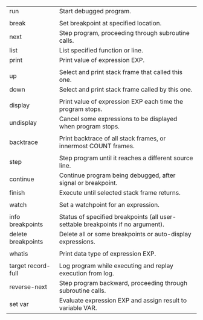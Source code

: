 <table>
   <tbody>
      <tr>
         <td>run</td>
         <td>Start debugged program.</td>
      </tr>
      <tr>
         <td></td>
         <td></td>
      </tr>
      <tr>
         <td>break</td>
         <td>Set breakpoint at specified location.</td>
      </tr>
      <tr>
         <td>next</td>
         <td>Step program, proceeding through subroutine calls.</td>
      </tr>
      <tr>
         <td>list</td>
         <td>List specified function or line.</td>
      </tr>
      <tr>
         <td>print</td>
         <td>Print value of expression EXP.</td>
      </tr>
      <tr>
         <td></td>
         <td></td>
      </tr>
      <td>up</td>
      <td>Select and print stack frame that called this one.</td>
      </tr>
      <tr>
         <td>down</td>
         <td>Select and print stack frame called by this one.</td>
      </tr>
      <tr>
         <td></td>
         <td></td>
      </tr>
      <td>display</td>
      <td>Print value of expression EXP each time the program stops.</td>
      </tr>
      <tr>
         <td>undisplay</td>
         <td>Cancel some expressions to be displayed when program stops.</td>
      </tr>
      <tr>
         <td></td>
         <td></td>
      </tr>
      <td>backtrace</td>
      <td>Print backtrace of all stack frames, or innermost COUNT frames.</td>
      </tr>
      <tr>
         <td></td>
         <td></td>
      </tr>
      <td>step</td>
      <td>Step program until it reaches a different source line.</td>
      </tr>
      <tr>
         <td>continue</td>
         <td>Continue program being debugged, after signal or breakpoint.</td>
      </tr>
      <tr>
         <td>finish</td>
         <td>Execute until selected stack frame returns.</td>
      </tr>
      <tr>
         <td></td>
         <td></td>
      </tr>
      <td>watch</td>
      <td>Set a watchpoint for an expression.</td>
      </tr>
      <tr>
         <td></td>
         <td></td>
      </tr>
      <td>info breakpoints</td>
      <td>Status of specified breakpoints (all user-settable breakpoints if no argument).</td>
      </tr>
      <tr>
         <td>delete breakpoints</td>
         <td>Delete all or some breakpoints or auto-display expressions.</td>
      </tr>
      <tr>
         <td></td>
         <td></td>
      </tr>
      <td>whatis</td>
      <td>Print data type of expression EXP.</td>
      </tr>
      <tr>
         <td></td>
         <td></td>
      </tr>
      <td>target record-full</td>
      <td>Log program while executing and replay execution from log.</td>
      </tr>
      <tr>
         <td>reverse-next</td>
         <td>Step program backward, proceeding through subroutine calls.</td>
      </tr>
      <tr>
         <td>set var</td>
         <td>Evaluate expression EXP and assign result to variable VAR.</td>
      </tr>
   </tbody>
</table>
